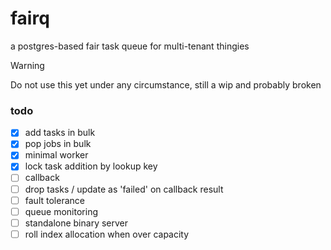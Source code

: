 # fairq

a postgres-based fair task queue for multi-tenant thingies

> [!WARNING]  
> Do not use this yet under any circumstance, still a wip and probably broken

### todo

- [x] add tasks in bulk
- [x] pop jobs in bulk
- [x] minimal worker
- [x] lock task addition by lookup key
- [ ] callback
- [ ] drop tasks / update as 'failed' on callback result
- [ ] fault tolerance
- [ ] queue monitoring
- [ ] standalone binary server
- [ ] roll index allocation when over capacity
